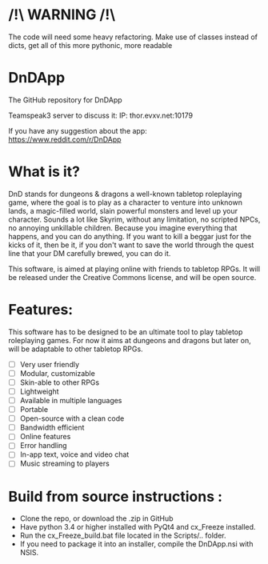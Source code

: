# /!\ WARNING /!\
The code will need some heavy refactoring. Make use of classes instead of dicts, get all of this more pythonic, more readable

# DnDApp
The GitHub repository for DnDApp

Teamspeak3 server to discuss it: IP: thor.evxv.net:10179

If you have any suggestion about the app: https://www.reddit.com/r/DnDApp


# What is it?

DnD stands for dungeons & dragons a well-known tabletop roleplaying game, where the goal is to play as a character to venture into unknown lands, a magic-filled world, slain powerful monsters and level up your character. Sounds a lot like Skyrim, without any limitation, no scripted NPCs, no annoying unkillable children. Because you imagine everything that happens, and you can do anything. If you want to kill a beggar just for the kicks of it, then be it, if you don't want to save the world through the quest line that your DM carefully brewed, you can do it.


This software, is aimed at playing online with friends to tabletop RPGs.  It will be released under the Creative Commons license, and will be open source.
# Features:

This software has to be designed to be an ultimate tool to play tabletop roleplaying games.
For now it aims at dungeons and dragons but later on, will be adaptable to other tabletop RPGs.

- [ ] Very user friendly
- [ ] Modular, customizable
- [ ] Skin-able to other RPGs
- [ ] Lightweight
- [ ] Available in multiple languages
- [ ] Portable
- [ ] Open-source with a clean code
- [ ] Bandwidth efficient
- [ ] Online features
- [ ] Error handling
- [ ] In-app text, voice and video chat
- [ ] Music streaming to players

# Build from source instructions :

- Clone the repo, or download the .zip in GitHub
- Have python 3.4 or higher installed with PyQt4 and cx_Freeze installed.
- Run the cx_Freeze_build.bat file located in the Scripts/.. folder.
- If you need to package it into an installer, compile the DnDApp.nsi with NSIS.
